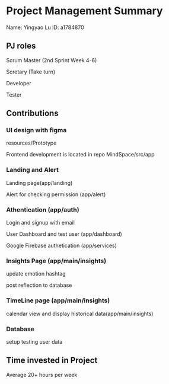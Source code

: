 # Project Management Summary

Name: Yingyao Lu
ID: a1784870

## PJ roles
Scrum Master (2nd Sprint Week 4-6)

Scretary (Take turn)

Developer

Tester

## Contributions

### UI design with figma
resources/Prototype

Frontend development is located in repo MindSpace/src/app

### Landing and Alert

Landing page(app/landing)

Alert for checking permission (app/alert)

### Athentication (app/auth)
Login and signup with email

User Dashboard and test user (app/dashboard)

Google Firebase authetication (app/services)

### Insights Page (app/main/insights)

update emotion hashtag

post reflection to database 

### TimeLine page (app/main/insights)
calendar view and display historical data(app/main/insights)

### Database
setup testing user data

## Time invested in Project
Average 20+ hours per week 

